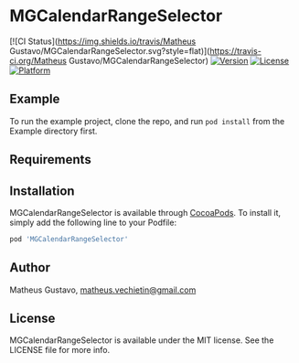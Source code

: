 # MGCalendarRangeSelector

[![CI Status](https://img.shields.io/travis/Matheus Gustavo/MGCalendarRangeSelector.svg?style=flat)](https://travis-ci.org/Matheus Gustavo/MGCalendarRangeSelector)
[![Version](https://img.shields.io/cocoapods/v/MGCalendarRangeSelector.svg?style=flat)](https://cocoapods.org/pods/MGCalendarRangeSelector)
[![License](https://img.shields.io/cocoapods/l/MGCalendarRangeSelector.svg?style=flat)](https://cocoapods.org/pods/MGCalendarRangeSelector)
[![Platform](https://img.shields.io/cocoapods/p/MGCalendarRangeSelector.svg?style=flat)](https://cocoapods.org/pods/MGCalendarRangeSelector)

## Example

To run the example project, clone the repo, and run `pod install` from the Example directory first.

## Requirements

## Installation

MGCalendarRangeSelector is available through [CocoaPods](https://cocoapods.org). To install
it, simply add the following line to your Podfile:

```ruby
pod 'MGCalendarRangeSelector'
```

## Author

Matheus Gustavo, matheus.vechietin@gmail.com

## License

MGCalendarRangeSelector is available under the MIT license. See the LICENSE file for more info.
